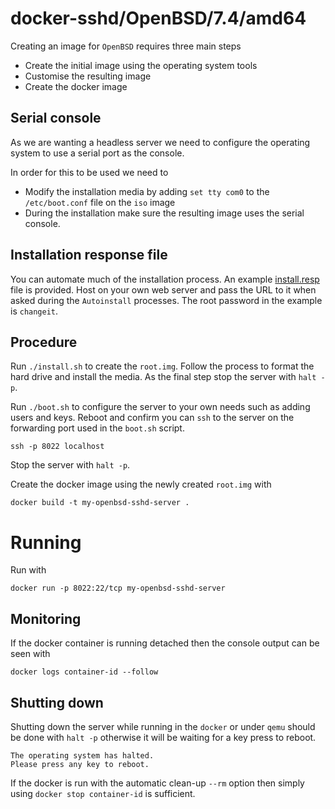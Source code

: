 # docker-sshd/OpenBSD/7.4/amd64

Creating an image for `OpenBSD` requires three main steps

- Create the initial image using the operating system tools
- Customise the resulting image
- Create the docker image

## Serial console

As we are wanting a headless server we need to configure the operating system to use a serial port as the console.

In order for this to be used we need to

- Modify the installation media by adding `set tty com0` to the `/etc/boot.conf` file on the `iso` image
- During the installation make sure the resulting image uses the serial console.

## Installation response file

You can automate much of the installation process. An example [install.resp](install.resp) file is provided. Host on your own web server and pass the URL to it when asked during the `Autoinstall` processes. The root password in the example is `changeit`.

## Procedure

Run `./install.sh` to create the `root.img`. Follow the process to format the hard drive and install the media. As the final step stop the server with `halt -p`.

Run `./boot.sh` to configure the server to your own needs such as adding users and keys. Reboot and confirm you can `ssh` to the server on the forwarding port used in the `boot.sh` script. 

```
ssh -p 8022 localhost
```

Stop the server with `halt -p`.

Create the docker image using the newly created `root.img` with 

```
docker build -t my-openbsd-sshd-server .
```

# Running

Run with

```
docker run -p 8022:22/tcp my-openbsd-sshd-server
```

## Monitoring

If the docker container is running detached then the console output can be seen with

```
docker logs container-id --follow
```

## Shutting down

Shutting down the server while running in the `docker` or under `qemu` should be done with `halt -p` otherwise it will be waiting for a key press to reboot. 

```
The operating system has halted.
Please press any key to reboot.
```

If the docker is run with the automatic clean-up `--rm` option then simply using `docker stop container-id` is sufficient.
